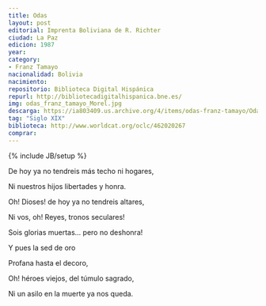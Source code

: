 ```yaml
---
title: Odas
layout: post
editorial: Imprenta Boliviana de R. Richter
ciudad: La Paz
edicion: 1987
year: 
category: 
- Franz Tamayo
nacionalidad: Bolivia
nacimiento: 
repositorio: Biblioteca Digital Hispánica
repurl: http://bibliotecadigitalhispanica.bne.es/
img: odas_franz_tamayo_Morel.jpg
descarga: https://ia803409.us.archive.org/4/items/odas-franz-tamayo/Odas%20-%20Franz%20Tamayo.pdf
tag: "Siglo XIX"
biblioteca: http://www.worldcat.org/oclc/462020267
comprar: 
---
```

{% include JB/setup %}

De hoy ya no tendreis más techo ni hogares,
 
Ni nuestros hijos libertades y honra.
 
Oh! Dioses! de hoy ya no tendreis altares, 
 
Ni vos, oh! Reyes, tronos seculares!
 
Sois glorias muertas... pero no deshonra!
 
Y pues la sed de oro
 
Profana hasta el decoro, 
 
Oh! héroes viejos, del túmulo sagrado,
 
Ni un asilo en la muerte ya nos queda.
